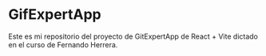 # GifExpertApp

Este es mi repositorio del proyecto de GitExpertApp de React + Vite dictado en el curso de Fernando Herrera.
